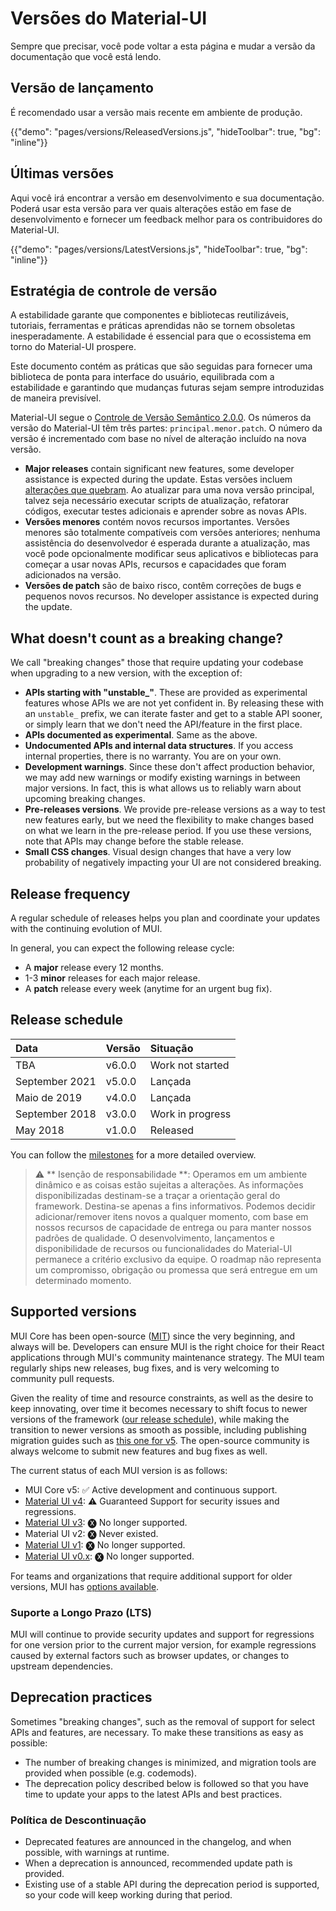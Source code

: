 # Versões do Material-UI

<p class="description">Sempre que precisar, você pode voltar a esta página e mudar a versão da documentação que você está lendo.</p>

## Versão de lançamento

É recomendado usar a versão mais recente em ambiente de produção.

{{"demo": "pages/versions/ReleasedVersions.js", "hideToolbar": true, "bg": "inline"}}

## Últimas versões

Aqui você irá encontrar a versão em desenvolvimento e sua documentação. Poderá usar esta versão para ver quais alterações estão em fase de desenvolvimento e fornecer um feedback melhor para os contribuidores do Material-UI.

{{"demo": "pages/versions/LatestVersions.js", "hideToolbar": true, "bg": "inline"}}

## Estratégia de controle de versão

A estabilidade garante que componentes e bibliotecas reutilizáveis, tutoriais, ferramentas e práticas aprendidas não se tornem obsoletas inesperadamente. A estabilidade é essencial para que o ecossistema em torno do Material-UI prospere.

Este documento contém as práticas que são seguidas para fornecer uma biblioteca de ponta para interface do usuário, equilibrada com a estabilidade e garantindo que mudanças futuras sejam sempre introduzidas de maneira previsível.

Material-UI segue o [Controle de Versão Semântico 2.0.0](https://semver.org/). Os números da versão do Material-UI têm três partes: `principal.menor.patch`. O número da versão é incrementado com base no nível de alteração incluído na nova versão.

- **Major releases** contain significant new features, some developer assistance is expected during the update. Estas versões incluem [alterações que quebram](#what-doesnt-count-as-a-breaking-change). Ao atualizar para uma nova versão principal, talvez seja necessário executar scripts de atualização, refatorar códigos, executar testes adicionais e aprender sobre as novas APIs.
- **Versões menores** contém novos recursos importantes. Versões menores são totalmente compatíveis com versões anteriores; nenhuma assistência do desenvolvedor é esperada durante a atualização, mas você pode opcionalmente modificar seus aplicativos e bibliotecas para começar a usar novas APIs, recursos e capacidades que foram adicionados na versão.
- **Versões de patch** são de baixo risco, contêm correções de bugs e pequenos novos recursos. No developer assistance is expected during the update.

## What doesn't count as a breaking change?

We call "breaking changes" those that require updating your codebase when upgrading to a new version, with the exception of:

- **APIs starting with "unstable\_"**. These are provided as experimental features whose APIs we are not yet confident in. By releasing these with an `unstable_` prefix, we can iterate faster and get to a stable API sooner, or simply learn that we don't need the API/feature in the first place.
- **APIs documented as experimental**. Same as the above.
- **Undocumented APIs and internal data structures**. If you access internal properties, there is no warranty. You are on your own.
- **Development warnings**. Since these don't affect production behavior, we may add new warnings or modify existing warnings in between major versions. In fact, this is what allows us to reliably warn about upcoming breaking changes.
- **Pre-releases versions**. We provide pre-release versions as a way to test new features early, but we need the flexibility to make changes based on what we learn in the pre-release period. If you use these versions, note that APIs may change before the stable release.
- **Small CSS changes**. Visual design changes that have a very low probability of negatively impacting your UI are not considered breaking.

## Release frequency

A regular schedule of releases helps you plan and coordinate your updates with the continuing evolution of MUI.

In general, you can expect the following release cycle:

- A **major** release every 12 months.
- 1-3 **minor** releases for each major release.
- A **patch** release every week (anytime for an urgent bug fix).

## Release schedule

| Data           | Versão | Situação         |
|:-------------- |:------ |:---------------- |
| TBA            | v6.0.0 | Work not started |
| September 2021 | v5.0.0 | Lançada          |
| Maio de 2019   | v4.0.0 | Lançada          |
| September 2018 | v3.0.0 | Work in progress |
| May 2018       | v1.0.0 | Released         |

You can follow the [milestones](https://github.com/mui/material-ui/milestones) for a more detailed overview.

> ⚠️ ** Isenção de responsabilidade **: Operamos em um ambiente dinâmico e as coisas estão sujeitas a alterações. As informações disponibilizadas destinam-se a traçar a orientação geral do framework. Destina-se apenas a fins informativos. Podemos decidir adicionar/remover itens novos a qualquer momento, com base em nossos recursos de capacidade de entrega ou para manter nossos padrões de qualidade. O desenvolvimento, lançamentos e disponibilidade de recursos ou funcionalidades do Material-UI permanece a critério exclusivo da equipe. O roadmap não representa um compromisso, obrigação ou promessa que será entregue em um determinado momento.

## Supported versions

MUI Core has been open-source ([MIT](https://tldrlegal.com/license/mit-license)) since the very beginning, and always will be. Developers can ensure MUI is the right choice for their React applications through MUI's community maintenance strategy. The MUI team regularly ships new releases, bug fixes, and is very welcoming to community pull requests.

Given the reality of time and resource constraints, as well as the desire to keep innovating, over time it becomes necessary to shift focus to newer versions of the framework ([our release schedule](#release-frequency)), while making the transition to newer versions as smooth as possible, including publishing migration guides such as [this one for v5](/material-ui/migration/migration-v4/). The open-source community is always welcome to submit new features and bug fixes as well.

The current status of each MUI version is as follows:

- MUI Core v5: ✅ Active development and continuous support.
- [Material UI v4](https://v4.mui.com/): ⚠️ Guaranteed Support for security issues and regressions.
- [Material UI v3](https://v3.mui.com/): 🅧 No longer supported.
- Material UI v2: 🅧 Never existed.
- [Material UI v1](https://v1.mui.com/): 🅧 No longer supported.
- [Material UI v0.x](https://v0.mui.com/#/): 🅧 No longer supported.

For teams and organizations that require additional support for older versions, MUI has [options available](/material-ui/getting-started/support/#paid-support).

### Suporte a Longo Prazo (LTS)

MUI will continue to provide security updates and support for regressions for one version prior to the current major version, for example regressions caused by external factors such as browser updates, or changes to upstream dependencies.

## Deprecation practices

Sometimes "breaking changes", such as the removal of support for select APIs and features, are necessary. To make these transitions as easy as possible:

- The number of breaking changes is minimized, and migration tools are provided when possible (e.g. codemods).
- The deprecation policy described below is followed so that you have time to update your apps to the latest APIs and best practices.

### Política de Descontinuação

- Deprecated features are announced in the changelog, and when possible, with warnings at runtime.
- When a deprecation is announced, recommended update path is provided.
- Existing use of a stable API during the deprecation period is supported, so your code will keep working during that period.
